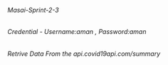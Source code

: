 ###### Masai-Sprint-2-3
###### Credential - Username:aman , Password:aman
###### Retrive Data From the api.covid19api.com/summary

